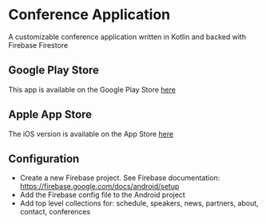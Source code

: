 # Conference Application
A customizable conference application written in Kotlin and backed with Firebase Firestore

## Google Play Store
This app is available on the Google Play Store [here](https://play.google.com/store/apps/details?id=com.codeallabs.conference)

## Apple App Store
The iOS version is available on the App Store [here](https://apps.apple.com/us/app/custom-conference/id1521969215)

## Configuration
* Create a new Firebase project. See Firebase documentation: https://firebase.google.com/docs/android/setup
* Add the Firebase config file to the Android project
* Add top level collections for: schedule, speakers, news, partners, about, contact, conferences

